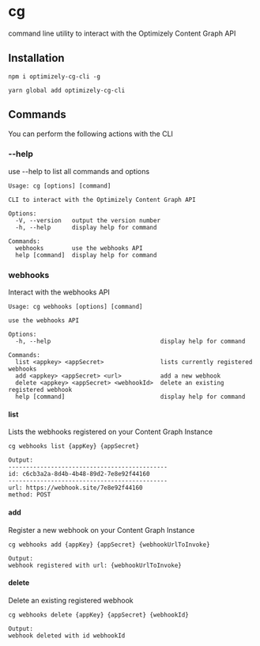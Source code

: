 # cg
command line utility to interact with the Optimizely Content Graph API

## Installation

```shell
npm i optimizely-cg-cli -g

yarn global add optimizely-cg-cli
```

## Commands

You can perform the following actions with the CLI

### --help

use --help to list all commands and options

```shell
Usage: cg [options] [command]

CLI to interact with the Optimizely Content Graph API

Options:
  -V, --version   output the version number
  -h, --help      display help for command

Commands:
  webhooks        use the webhooks API
  help [command]  display help for command
```

### webhooks
Interact with the webhooks API

```shell
Usage: cg webhooks [options] [command]

use the webhooks API

Options:
  -h, --help                               display help for command

Commands:
  list <appkey> <appSecret>                lists currently registered webhooks
  add <appkey> <appSecret> <url>           add a new webhook
  delete <appkey> <appSecret> <webhookId>  delete an existing registered webhook
  help [command]                           display help for command
```

#### list

Lists the webhooks registered on your Content Graph Instance
```shell
cg webhooks list {appKey} {appSecret}

Output:
---------------------------------------------
id: c6cb3a2a-8d4b-4b48-89d2-7e8e92f44160
---------------------------------------------
url: https://webhook.site/7e8e92f44160
method: POST
```

#### add

Register a new webhook on your Content Graph Instance
```shell
cg webhooks add {appKey} {appSecret} {webhookUrlToInvoke}

Output:
webhook registered with url: {webhookUrlToInvoke}

```

#### delete

Delete an existing registered webhook

```shell
cg webhooks delete {appKey} {appSecret} {webhookId}

Output:
webhook deleted with id webhookId

```